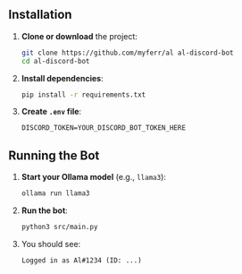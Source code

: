 
## Installation

1. **Clone or download** the project:

   ```bash
   git clone https://github.com/myferr/al al-discord-bot
   cd al-discord-bot
   ```

2. **Install dependencies**:

   ```bash
   pip install -r requirements.txt
   ```

3. **Create `.env` file**:

   ```env
   DISCORD_TOKEN=YOUR_DISCORD_BOT_TOKEN_HERE
   ```

## Running the Bot

1. **Start your Ollama model** (e.g., `llama3`):

   ```bash
   ollama run llama3
   ```

2. **Run the bot**:

   ```bash
   python3 src/main.py
   ```

3. You should see:

   ```
   Logged in as Al#1234 (ID: ...)
   ```
